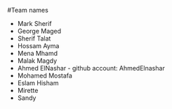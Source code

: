 #Team names

- Mark Sherif
- George Maged
- Sherif Talat
- Hossam Ayma
- Mena Mhamd
- Malak Magdy
- Ahmed ElNashar - github account: AhmedElnashar
- Mohamed Mostafa
- Eslam Hisham
- Mirette
- Sandy